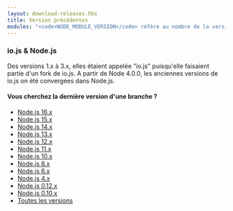 ```yaml
---
layout: download-releases.hbs
title: Version précédentes
modules: "<code>NODE_MODULE_VERSION</code> réfère au nombre de la version de Node.JS, utilisé pour déterminer dans quelles versions des binaires complémentaires C++ compilés avec Node.js peuvent être chargées sans avoir besoin d'être recompilées. Auparavant, il était stocké sous forme de valeur hexadécimale dans les versions précédentes, mais est maintenant représenté sous forme d'entier."
---
```


### io.js & Node.js
Des versions 1.x à 3.x, elles étaient appelée "io.js" puisqu'elle faisaient partie d'un fork de io.js. A partir de Node 4.0.0, les anciennes versions de io.js on été convergées dans Node.js.

<div class="highlight-box">

#### Vous cherchez la dernière version d'une branche ?

* [Node.js 16.x](https://nodejs.org/dist/latest-v16.x/)
* [Node.js 15.x](https://nodejs.org/dist/latest-v15.x/)
* [Node.js 14.x](https://nodejs.org/dist/latest-v14.x/)
* [Node.js 13.x](https://nodejs.org/dist/latest-v13.x/)
* [Node.js 12.x](https://nodejs.org/dist/latest-v12.x/)
* [Node.js 11.x](https://nodejs.org/dist/latest-v11.x/)
* [Node.js 10.x](https://nodejs.org/dist/latest-v10.x/)
* [Node.js 8.x](https://nodejs.org/dist/latest-v8.x/)
* [Node.js 6.x](https://nodejs.org/dist/latest-v6.x/)
* [Node.js 4.x](https://nodejs.org/dist/latest-v4.x/)
* [Node.js 0.12.x](https://nodejs.org/dist/latest-v0.12.x/)
* [Node.js 0.10.x](https://nodejs.org/dist/latest-v0.10.x/)
* [Toutes les versions](https://nodejs.org/dist/)

</div>
